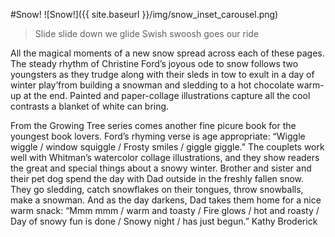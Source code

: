 #Snow!
![Snow!]({{ site.baseurl }}/img/snow_inset_carousel.png)

> Slide slide down
> we glide
> Swish swoosh
> goes our ride

All the magical moments of a new snow spread across each of these pages. The steady rhythm of Christine Ford’s joyous ode to snow follows two youngsters as they trudge along with their sleds in tow to exult in a day of winter play’from building a snowman and sledding to a hot chocolate warm-up at the end. Painted and paper-collage illustrations capture all the cool contrasts a blanket of white can bring.

From the Growing Tree series comes another fine picure book for the youngest book lovers. Ford’s rhyming verse is age appropriate: “Wiggle wiggle / window squiggle / Frosty smiles / giggle giggle.” The couplets work well with Whitman’s watercolor collage illustrations, and they show readers the great and special things about a snowy winter. Brother and sister and their pet dog spend the day with Dad outside in the freshly fallen snow. They go sledding, catch snowflakes on their tongues, throw snowballs, make a snowman. And as the day darkens, Dad takes them home for a nice warm snack: “Mmm mmm / warm and toasty / Fire glows / hot and roasty / Day of snowy fun is done / Snowy night / has just begun.” Kathy Broderick
